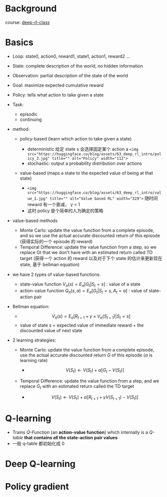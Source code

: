 ![]()

# Background

course: [deep-rl-class](https://github.com/huggingface/deep-rl-class)

# Basics

- Loop: state0, action0, reward1, state1, action1, reward2 ...
- State: complete description of the world, no hidden information
- Observation: partial description of the state of the world
- Goal: maximize expected cumulative reward
- Policy: tells what action to take given a state
- Task:

  - episodic
  - continuing
- method:

  - policy-based (learn which action to take given a state)

    - deterministic 给定 state s 会选择固定某个 action a `<img src="https://huggingface.co/blog/assets/63_deep_rl_intro/policy_3.jpg" title="" alt="Policy" width="112">`
    - stochastic: output a probability distribution over actions
  - value-based (maps a state to the expected value of being at that state)

    - `<img src="https://huggingface.co/blog/assets/63_deep_rl_intro/value_1.jpg" title="" alt="Value based RL" width="329">` 随时间 reward 有一个衰减， γ < 1
    - 这时 policy 是个简单的人为确定的策略
- value-based methods

  - Monte Carlo: update the value function from a complete episode, and so we use the actual accurate discounted return of this episode (获得实际的一个 episode 的 reward)
  - Temporal Difference: update the value function from a step, so we replace Gt that we don't have with an estimated return called TD target (获得一个 action 的 reward 以及对于下个 state 的估计来更新现在 state, 基于 bellman equation)
- we have 2 types of value-based functions:

  - state-value function $V_{\pi}(s)=E_{\pi}[G_t | S_t = s]$ : value of a state
  - action-value function $Q_{\pi}(s, a)=E_{\pi}[G_t | S_t = s, A_t = a]$ : value of state-action pair
- Bellman equation:

  - $$
    V_{\pi}{(s)} = E_{\pi}[R_{t+1} + \gamma \times V_{\pi}(S_{t+1}) | S_t = s]
    $$
  - value of state s = expected value of immediate reward + the discounted value of next state
- 2 learning strategies:

  - Monte Carlo: update the value function from a complete episode, use the actual accurate discounted return $G$ of this episode ($\alpha$ is learning rate)

    - $$ V(S_t) \leftarrow V(S_t) + \alpha [G_t - V(S_t)]$$

  - Temporal Difference: update the value function from a step, and we replace $G_t$ with an estimated return called the TD target

    - $$V(S_t) \leftarrow V(S_t) + \alpha [R_{t+1} + \gamma V(S_{t+1})- V(S_t)]$$

# Q-learning

- Trains *Q-Function* (an **action-value function**) which internally is a *Q-table* **that contains all the state-action pair values**
- 一般 q-table 都初始化成 0

# Deep Q-learning

# Policy gradient
